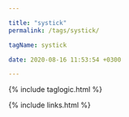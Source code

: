 ```yaml
---

title: "systick"
permalink: /tags/systick/

tagName: systick

date: 2020-08-16 11:53:54 +0300

---
```


{% include taglogic.html %}

{% include links.html %}
